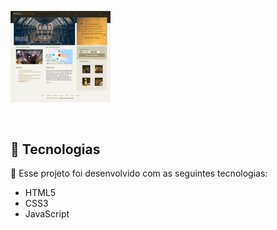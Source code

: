 <p style:align: center>
  <img alt="Projeto Museu Nacional" src="./imagens/museunacional.jpeg" width="160px">
</p>

<br>

## 🧪 Tecnologias

🚀 Esse projeto foi desenvolvido com as seguintes tecnologias:

- HTML5
- CSS3
- JavaScript

 
